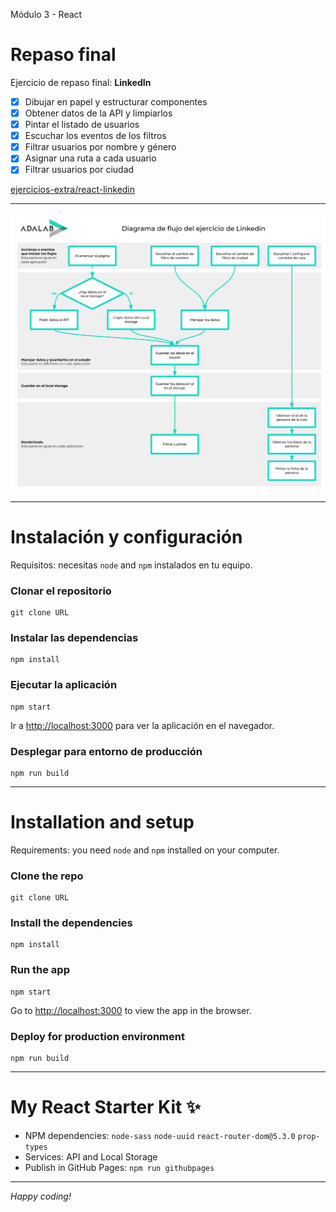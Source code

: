 Módulo 3 - React

# Repaso final

Ejercicio de repaso final: **LinkedIn**

- [x] Dibujar en papel y estructurar componentes
- [x] Obtener datos de la API y limpiarlos
- [x] Pintar el listado de usuarios
- [x] Escuchar los eventos de los filtros
- [x] Filtrar usuarios por nombre y género
- [x] Asignar una ruta a cada usuario
- [x] Filtrar usuarios por ciudad

[ejercicios-extra/react-linkedin](https://github.com/Adalab/ejercicios-extra/tree/master/react-linkedin)

---

![Diagrama de fujo](./diagrama-de-flujo.svg)

---

# Instalación y configuración

Requisitos: necesitas `node` and `npm` instalados en tu equipo.

### Clonar el repositorio

```
git clone URL
```

### Instalar las dependencias

```
npm install
```

### Ejecutar la aplicación

```
npm start
```

Ir a [http://localhost:3000](http://localhost:3000) para ver la aplicación en el navegador.

### Desplegar para entorno de producción

```
npm run build
```

---

# Installation and setup

Requirements: you need `node` and `npm` installed on your computer.

### Clone the repo

```
git clone URL
```

### Install the dependencies

```
npm install
```

### Run the app

```
npm start
```

Go to [http://localhost:3000](http://localhost:3000) to view the app in the browser.

### Deploy for production environment

```
npm run build
```

---

# My React Starter Kit ✨

- NPM dependencies: `node-sass` `node-uuid` `react-router-dom@5.3.0` `prop-types`
- Services: API and Local Storage
- Publish in GitHub Pages: `npm run githubpages`

---

_Happy coding!_
